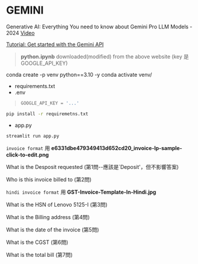 # GEMINI
Generative AI: Everything You need to know about Gemini Pro LLM Models - 2024 [Video](https://www.youtube.com/watch?v=JrTZJMU0KK4)

[Tutorial: Get started with the Gemini API ](https://ai.google.dev/gemini-api/docs/get-started/tutorial?lang=python&authuser=1)
> **python.ipynb** downloaded(modified) from the above website (key 是 GOOGLE_API_KEY)

conda create -p venv python==3.10 -y
conda activate venv/

* requirements.txt
* .env
> ```python
> GOOGLE_API_KEY = '...'
> ```

```bash
pip install -r requiremetns.txt
```

* app.py

```bash
streamlit run app.py
```

`invoice format` 用 **e6331dbe479349413d652cd20_invoice-lp-sample-click-to-edit.png**

What is the Desposit requested (第1問--應該是`Deposit'，但不影響答案)

Who is this invoice billed to (第2問)

`hindi invoice format` 用 **GST-Invoice-Template-In-Hindi.jpg**

What is the HSN of Lenovo 5125-I (第3問)

What is the Billing address (第4問) 

What is the date of the invoice (第5問)

What is the CGST (第6問)

What is the total bill (第7問)
